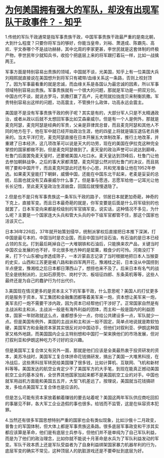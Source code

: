 # [为何美国拥有强大的军队，却没有出现军队干政事件？ - 知乎](https://www.zhihu.com/question/56195514/answer/2274385885)

1.传统的军队干政通常是指军事贵族干政，中国军事贵族干政最严重的是南北朝，大到什么程度？只要你将军当的够好，你能当皇帝，刘裕、萧道成、陈霸先、高欢、宇文泰哪个不是战功赫赫，其中北周的李家更甚，李世民就是这套体制的终极产物，李世民年少就知兵书，收拾个把底层上来的将军跟打着玩一样，比如一战擒两王。

军事方面是特别容易出贵族的领域，中国就不谈，光美国，知乎上有一位美国大兵刘翔熙就直接说在美国想升到将军只有裙带/血缘关系这一条路，否则上校封顶了。因为军事最看重的就是忠诚，而血缘关系是各国认为最忠诚的因素，所以军事领域特别容易出贵族。军事贵族就有一个很大的问题，那就是军功是一把双刃剑。中国古代不谈，就说古罗马，凯撒打赢了高卢，元老院就拉拢庞贝来制衡凯撒。军贵特别容易出这样的问题，功高震主，不管换什么政体，功高永远会震主。

美国是不是没有军事贵族干政的例子呢？其实是有的，大部分军人只是不太精通政治，或者从政以后就不太想回军事比如艾森豪威尔。但是有一个人是例外，那就是麦克阿瑟，麦克阿瑟是经典的军贵，父亲是菲律宾总督，而且麦克阿瑟和其他人不同的地方在于，他在军中就已经开始政治生涯，他的四星上将就是镇压退伍老兵换来的。当太平洋打完，麦克阿瑟直接在日本开展五大体制改革，推行土地改革，并重建了日本经济，这几项改革可以说是天大的功劳，现在的美国在伊拉克这种完全掌控的国家都做不到，但是麦克阿瑟做到了。麦天皇的政治声誉可以说达到巅峰，杜鲁门后面罢免麦天皇时，还要被美国人吐口水。麦天皇达到顶峰后，杜鲁门让他去参加朝鲜战争，之后的事大家都清楚，麦克阿瑟公然对抗杜鲁门的决议，而且挑明了要和中国开干，而且麦克阿瑟此时还有小心思，共和党准备让他在1952年参选。如果麦天皇能打下朝鲜，威慑中国，还能在中国东北干起来，老麦是妥妥的总统，后面也就没有艾森豪威尔什么事了。但是事与愿违，志愿军给他一记耳光让他长长记性，至此麦天皇政治生涯崩盘，回国后就慢慢退隐了。

2.但是也不是只有军事贵族这一条军队干政的路子，邻居日本就更加奇葩，神奇的下克上，直接军变。而且日本最奇葩的就是，你军变要是后面是什么将军级别的也就罢了，日本军变向来都是校级别的军官搞军变。说实话，这种情况不多见，为什么呢？主要是一个国家连大头兵和管大头兵的中下级军官都管不住，那这个国家也活该灭亡。

日本36年226后，37年就开始策划侵华，统制派掌权后直接把日本推下深渊，打中国是最亏本的，中国当时是农业国，而且中国当时没石油，有石油的是日本已经占领的东北。打到最后耗掉自己一大堆钢铁和石油后，只能换来农产品，关键当时中国农业发展的也不好，华北很多地方种的是罂粟，粮食少的可怜。河南没打下来，打下个山东被tg渗透成筛子，一本沂蒙县志记录了当时根据地把日本人当猴耍的史实，山西和江苏更是被八路和新四军两开花，豫湘桂之前，日本没从中国捞到半点便宜，豫湘桂之后日本都日薄西山了，想捞也来不及了。后来日本有名气的战犯全是统制派的，比如石原莞尔、岗村宁次、板垣征四郎、东条英机等等，这些人最终还是为自己的蠢驴行为付出代价。

3.美国现在情况更多的是资本主义下的军事干政，什么意思呢？美国人的打仗更多的是服务于资本，军工集团和金融集团都等着美军来一炮，资本想让美军来一炮，美军去打一炮不需要干涉内政，因为资本已经帮他们干涉好了。正常国家自然是有主战派和主和派，主战派一般是有海外利益的团体，而主和一般是国内的利益团体，国家一年财政就这么点，谁都想多分一点，你给公共建设多一点，军队就少一点。但是美国有例外，美国的主战派和主和派一般不固定，简单点地说就是欺软怕硬，美国军方和金融资本家其实很反对对中国动手，但他们对叙利亚、伊朗这种国家又格外地跳，而美国国内企业主特别想和中国打一架来换他们的市场发展，但对打叙利亚和伊朗这种吃力不讨好的没兴趣。

但是美国军工复合体又有另外一面，那就是他们应该是全美最热衷于投资研发的资本，美苏冷战时，美国军工复合体拼命花钱搞研发，搞出了美国一大堆黑科技，在冷战后，这些黑科技军转民给美国赚了很多钱，比如计算机、互联网、飞机和新材料等等。美国发达的航空业肯定少不了美国军方的大手笔，到现在能真正撼动美国航空工业的基本没有，全世界其他国家加起来都不是美国航空工业的对手。中国也就军用战机方面能和美国五五开，大型飞机差远了。按理说，美国就当花钱搞研发，多给点美国军工复合体也是应该的。

但是怎么可能有资本家放着躺着赚钱的要去站着呢？美国这两年军队供应商吃回扣的事屡见不鲜，各大军工企业造假的事也很多。给钱而不监管，这是在纵容资本犯罪。

4.当然还有很多军国思想特别严重的国家也会有类似现象，比如沙俄十二月政变，普鲁士的军国体制，但大体上都是军事贵族这条路。很多底层军事政变和干涉其实都应该算是革命，他们是有底层士兵参与，但他们并不是单纯为了自己军队利益，而是为了他们的政治理念，比如你就不能说十月革命是水兵为了军队利益发动的军变。军队干政本质上还是军队受益者为了自身利益绑架国家暴力机器牟利的行为，底层军变的确实不常见，这种顶层人的肮脏游戏还是不要牵扯到底层为好。
